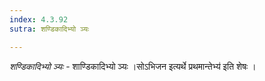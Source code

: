 ```yaml
---
index: 4.3.92
sutra: शण्डिकादिभ्यो ञ्यः

---
```

_शण्डिकादिभ्यो ञ्यः_ - शाण्डिकादिभ्यो ञ्यः ।सोऽभिजन इत्यर्थे प्रथमान्तेभ्य॑ इति शेषः । 